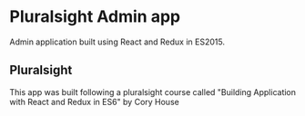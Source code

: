 # Pluralsight Admin app
Admin application built using React and Redux in ES2015.

## Pluralsight
This app was built following a pluralsight course called "Building Application with React and Redux in ES6" by Cory House 
